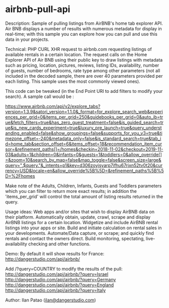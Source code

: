 # airbnb-pull-api
Description:
Sample of pulling listings from AirBNB's home tab explorer API. Air BNB displays a number of results with numerous metadata for display in real-time; with this sample you can explore how you can pull and use this data in your projects.

Technical:
PHP CURL XHR request to airbnb.com requesting listings of available rentals in a certain location. The request calls on the Home Explorer API of Air BNB using their public key to draw listings with metadata such as pricing, location, pictures, reviews, listing IDs, availability, number of guests, number of bedrooms, rate type among other parameters (not all included in the decoded sample, there are over 40 parameters provided per each listing. This sample uses the most commonly viewed ones).

This code can be tweaked (in the End Point URI to add filters to modify your search). A sample call would be :

https://www.airbnb.com/api/v2/explore_tabs?version=1.3.9&satori_version=1.1.0&_format=for_explore_search_web&experiences_per_grid=0&items_per_grid=250&guidebooks_per_grid=0&auto_ib=true&fetch_filters=true&has_zero_guest_treatment=false&is_guided_search=true&is_new_cards_experiment=true&luxury_pre_launch=true&query_understanding_enabled=false&show_groupings=false&supports_for_you_v3=true&timezone_offset=-240&metadata_only=false&is_standard_search=true&tab_id=home_tab&section_offset=6&items_offset=18&recommendation_item_cursor=&refinement_paths[]=/homes&checkin=2018-11-02&checkout=2019-11-03&adults=1&children=0&infants=0&guests=1&toddlers=0&allow_override[]=&zoom=10&search_by_map=false&map_toggle=false&screen_size=large&query=".$query."&_intents=p1&key=d306zoyjsyarp7ifhu67rjxn52tv0t20&currency=USD&locale=en&allow_override%5B%5D=&refinement_paths%5B%5D=%2Fhomes

Make note of the Adults, Children, Infants, Guests and Toddlers parameters which you can filter to return more exact results; in addition the 'items_per_grid' will control the total amount of listing results returned in the query.

Usage ideas:
Web apps and/or sites that wish to display AirBNB data on their platform.
Automatically obtain, update, crawl, scrape and display AirBNB listings for a certain location.
Widgetize and include AirBNB rental listings into your apps or site.
Build and initiate calculation on rental sales in your developments.
Automate/Data capture, or scrape; and quickly find rentals and contact the owners direct.
Build monitoring, spectating, live-availability checking and other functions.

Demo:
By default it will show results for France:
http://dangerstudio.com/api/airbnb/

Add /?query=COUNTRY to modify the results of the pull:
http://dangerstudio.com/api/airbnb/?query=Israel 
http://dangerstudio.com/api/airbnb/?query=Germany
http://dangerstudio.com/api/airbnb/?query=England
http://dangerstudio.com/api/airbnb/?query=Italy

Author:
Ilan Patao (ilan@dangerstudio.com)
